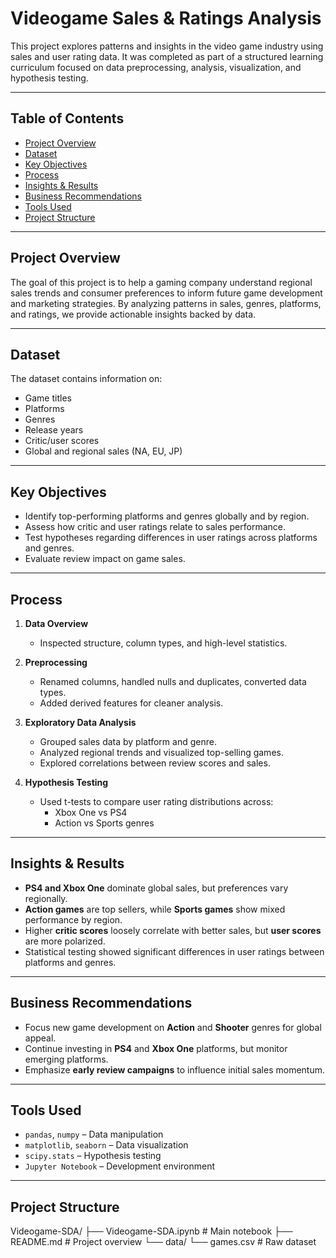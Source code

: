 # Videogame Sales & Ratings Analysis

This project explores patterns and insights in the video game industry using sales and user rating data. It was completed as part of a structured learning curriculum focused on data preprocessing, analysis, visualization, and hypothesis testing.

---

## Table of Contents
- [Project Overview](#project-overview)
- [Dataset](#dataset)
- [Key Objectives](#key-objectives)
- [Process](#process)
- [Insights & Results](#insights--results)
- [Business Recommendations](#business-recommendations)
- [Tools Used](#tools-used)
- [Project Structure](#project-structure)

---

## Project Overview

The goal of this project is to help a gaming company understand regional sales trends and consumer preferences to inform future game development and marketing strategies. By analyzing patterns in sales, genres, platforms, and ratings, we provide actionable insights backed by data.

---

## Dataset

The dataset contains information on:
- Game titles
- Platforms
- Genres
- Release years
- Critic/user scores
- Global and regional sales (NA, EU, JP)

---

## Key Objectives

- Identify top-performing platforms and genres globally and by region.
- Assess how critic and user ratings relate to sales performance.
- Test hypotheses regarding differences in user ratings across platforms and genres.
- Evaluate review impact on game sales.

---

## Process

1. **Data Overview**
   - Inspected structure, column types, and high-level statistics.

2. **Preprocessing**
   - Renamed columns, handled nulls and duplicates, converted data types.
   - Added derived features for cleaner analysis.

3. **Exploratory Data Analysis**
   - Grouped sales data by platform and genre.
   - Analyzed regional trends and visualized top-selling games.
   - Explored correlations between review scores and sales.

4. **Hypothesis Testing**
   - Used t-tests to compare user rating distributions across:
     - Xbox One vs PS4
     - Action vs Sports genres

---

## Insights & Results

- **PS4 and Xbox One** dominate global sales, but preferences vary regionally.
- **Action games** are top sellers, while **Sports games** show mixed performance by region.
- Higher **critic scores** loosely correlate with better sales, but **user scores** are more polarized.
- Statistical testing showed significant differences in user ratings between platforms and genres.

---

## Business Recommendations

- Focus new game development on **Action** and **Shooter** genres for global appeal.
- Continue investing in **PS4** and **Xbox One** platforms, but monitor emerging platforms.
- Emphasize **early review campaigns** to influence initial sales momentum.

---

## Tools Used

- `pandas`, `numpy` – Data manipulation
- `matplotlib`, `seaborn` – Data visualization
- `scipy.stats` – Hypothesis testing
- `Jupyter Notebook` – Development environment

---

## Project Structure
Videogame-SDA/
├── Videogame-SDA.ipynb # Main notebook
├── README.md # Project overview
└── data/
└── games.csv # Raw dataset
